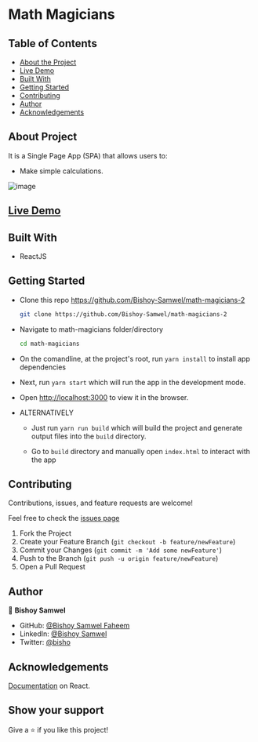 # Math Magicians

## Table of Contents

* [About the Project](#about-the-project)
* [Live Demo](#live-demo)
* [Built With](#built-with)
* [Getting Started](#getting-started)
* [Contributing](#contributing)
* [Author](#author)
* [Acknowledgements](#acknowledgements)

## About Project

It is a Single Page App (SPA) that allows users to:

* Make simple calculations.

![image](https://user-images.githubusercontent.com/29541335/139659742-d0e6c61a-d9c6-4dc7-ae21-289044c76f1f.png)


## [Live Demo](https://math-magicians-m.herokuapp.com/)

## Built With

* ReactJS

## Getting Started

* Clone this repo <https://github.com/Bishoy-Samwel/math-magicians-2>

    ```bash
    git clone https://github.com/Bishoy-Samwel/math-magicians-2
    ```

* Navigate to math-magicians folder/directory

    ```bash
    cd math-magicians
    ```

* On the comandline, at the project's root, run ```yarn install``` to install app dependencies

* Next, run ```yarn start``` which will run the app in the development mode.

* Open [http://localhost:3000](http://localhost:3000) to view it in the browser.

* ALTERNATIVELY

  * Just run ```yarn run build``` which will build the project and generate output files into the ```build``` directory.

  * Go to ```build``` directory and manually open ```index.html``` to interact with the app

## Contributing

Contributions, issues, and feature requests are welcome!

Feel free to check the [issues page](https://github.com/Bishoy-Samwel/math-magicians/issues)

  1. Fork the Project
  2. Create your Feature Branch (`git checkout -b feature/newFeature`)
  3. Commit your Changes (`git commit -m 'Add some newFeature'`)
  4. Push to the Branch (`git push -u origin feature/newFeature`)
  5. Open a Pull Request

## Author


👤 **Bishoy Samwel**

- GitHub: [@Bishoy Samwel Faheem](https://github.com/Bishoy-Samwel)
- LinkedIn: [@Bishoy Samwel](https://www.linkedin.com/in/bishoy-samwuel-ss/)
- Twitter: [@bisho](https://twitter.com/BishoFaheem15)

## Acknowledgements

[Documentation](https://reactjs.org/docs/getting-started.html) on React.

## Show your support

Give a ⭐️ if you like this project!
